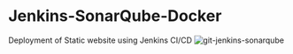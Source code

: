 # Jenkins-SonarQube-Docker
Deployment of Static website using Jenkins CI/CD 
![git-jenkins-sonarqube](https://github.com/karthik-valliappan/Jenkins-SonarQube-Docker/assets/80900789/ac72cce6-148e-466d-8913-c49f269570d1)
